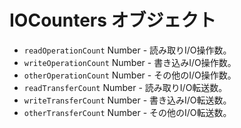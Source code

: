 # IOCounters オブジェクト

* `readOperationCount` Number - 読み取りI/O操作数。
* `writeOperationCount` Number - 書き込みI/O操作数。
* `otherOperationCount` Number - その他のI/O操作数。
* `readTransferCount` Number - 読み取りI/O転送数。
* `writeTransferCount` Number - 書き込みI/O転送数。
* `otherTransferCount` Number - その他のI/O転送数。